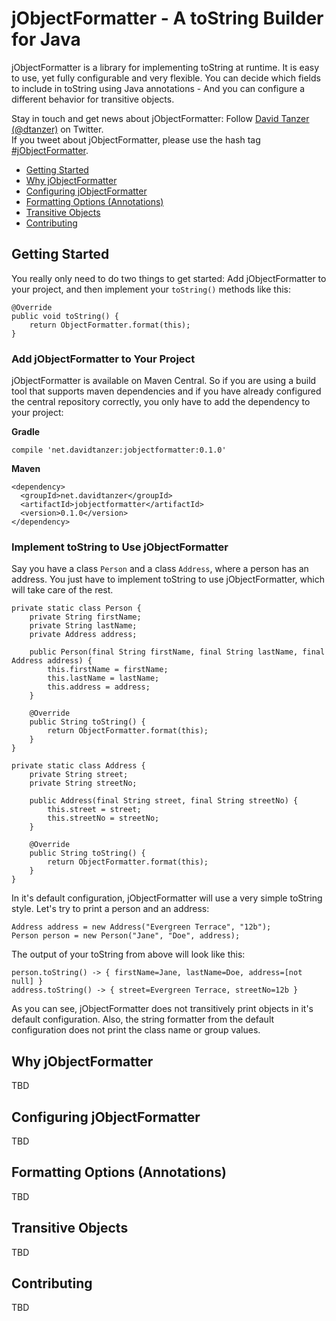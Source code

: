 # jObjectFormatter - A toString Builder for Java

jObjectFormatter is a library for implementing toString at runtime. It is easy to use, yet fully configurable and very
flexible. You can decide which fields to include in toString using Java annotations - And you can configure a different
behavior for transitive objects.

Stay in touch and get news about jObjectFormatter: Follow [David Tanzer (@dtanzer)](https://twitter.com/dtanzer) on Twitter.  
If you tweet about jObjectFormatter, please use the hash tag [#jObjectFormatter](https://twitter.com/search?f=tweets&q=%23jObjectFormatter).

* [Getting Started](#GettingStarted)
* [Why jObjectFormatter](#WhyJObjectFormatter)
* [Configuring jObjectFormatter](#ConfiguringJObjectFormatter)
* [Formatting Options (Annotations)](#FormattingOptions)
* [Transitive Objects](#TransitiveObjects)
* [Contributing](#Contributing)

## <a name="GettingStarted"> Getting Started

You really only need to do two things to get started: Add jObjectFormatter to your project, and then implement your 
```toString()``` methods like this:

    @Override
    public void toString() {
        return ObjectFormatter.format(this);
    }

### Add jObjectFormatter to Your Project

jObjectFormatter is available on Maven Central. So if you are using a build tool that supports maven dependencies and
if you have already configured the central repository correctly, you only have to add the dependency to your project:

**Gradle**

    compile 'net.davidtanzer:jobjectformatter:0.1.0'

**Maven**

    <dependency>
      <groupId>net.davidtanzer</groupId>
      <artifactId>jobjectformatter</artifactId>
      <version>0.1.0</version>
    </dependency>

### Implement toString to Use jObjectFormatter

Say you have a class ```Person``` and a class ```Address```, where a person has an address. You just have to implement
toString to use jObjectFormatter, which will take care of the rest.

    private static class Person {
        private String firstName;
        private String lastName;
        private Address address;

        public Person(final String firstName, final String lastName, final Address address) {
            this.firstName = firstName;
            this.lastName = lastName;
            this.address = address;
        }

        @Override
        public String toString() {
            return ObjectFormatter.format(this);
        }
    }

    private static class Address {
        private String street;
        private String streetNo;

        public Address(final String street, final String streetNo) {
            this.street = street;
            this.streetNo = streetNo;
        }

        @Override
        public String toString() {
            return ObjectFormatter.format(this);
        }
    }

In it's default configuration, jObjectFormatter will use a very simple toString style. Let's try to print a person and
an address:

    Address address = new Address("Evergreen Terrace", "12b");
    Person person = new Person("Jane", "Doe", address);

The output of your toString from above will look like this:

    person.toString() -> { firstName=Jane, lastName=Doe, address=[not null] }
    address.toString() -> { street=Evergreen Terrace, streetNo=12b }

As you can see, jObjectFormatter does not transitively print objects in it's default configuration. Also, the string
formatter from the default configuration does not print the class name or group values.

## <a name="WhyJObjectFormatter"> Why jObjectFormatter

TBD

## <a name="ConfiguringJObjectFormatter"> Configuring jObjectFormatter

TBD

## <a name="FormattingOptions"> Formatting Options (Annotations)

TBD

## <a name="TransitiveObjects"> Transitive Objects

TBD

## <a name="Contributing"> Contributing

TBD
